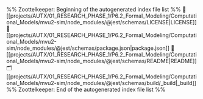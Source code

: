 %% Zoottelkeeper: Beginning of the autogenerated index file list  %%
📄 [[projects/AUTX/01_RESEARCH_PHASE_1/P6.2_Formal_Modeling/Computational_Models/mvu2-sim/node_modules/@jest/schemas/LICENSE|LICENSE]]
📄 [[projects/AUTX/01_RESEARCH_PHASE_1/P6.2_Formal_Modeling/Computational_Models/mvu2-sim/node_modules/@jest/schemas/package.json|package.json]]
📄 [[projects/AUTX/01_RESEARCH_PHASE_1/P6.2_Formal_Modeling/Computational_Models/mvu2-sim/node_modules/@jest/schemas/README|README]]
🗂️ [[projects/AUTX/01_RESEARCH_PHASE_1/P6.2_Formal_Modeling/Computational_Models/mvu2-sim/node_modules/@jest/schemas/build/_build|_build]]
%% Zoottelkeeper: End of the autogenerated index file list  %%
